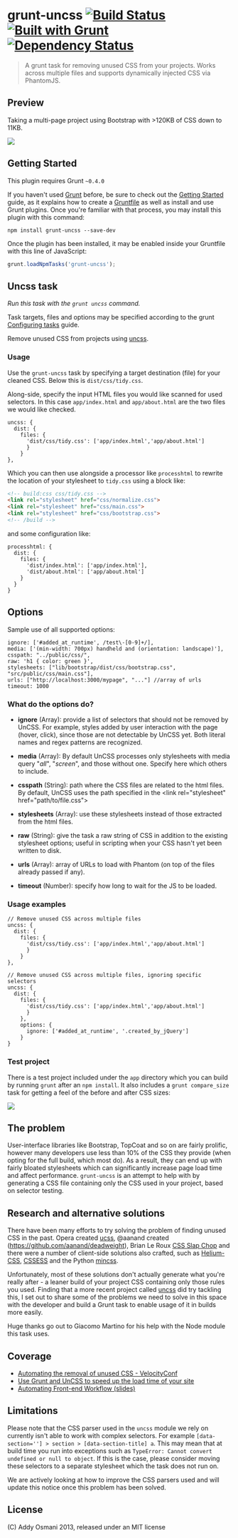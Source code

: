 # grunt-uncss [![Build Status](https://travis-ci.org/addyosmani/grunt-uncss.png?branch=master)](https://travis-ci.org/addyosmani/grunt-uncss) [![Built with Grunt](https://cdn.gruntjs.com/builtwith.png)](http://gruntjs.com/) [![Dependency Status](https://gemnasium.com/addyosmani/grunt-uncss.png)](https://gemnasium.com/addyosmani/grunt-uncss)



>A grunt task for removing unused CSS from your projects. Works across multiple files and supports dynamically injected CSS via PhantomJS.

## Preview

Taking a multi-page project using Bootstrap with >120KB of CSS down to 11KB. 

![](http://i.imgur.com/uhWMALH.gif)

## Getting Started

This plugin requires Grunt `~0.4.0`

If you haven't used [Grunt](http://gruntjs.com/) before, be sure to check out the [Getting Started](http://gruntjs.com/getting-started) guide, as it explains how to create a [Gruntfile](http://gruntjs.com/sample-gruntfile) as well as install and use Grunt plugins. Once you're familiar with that process, you may install this plugin with this command:

```shell
npm install grunt-uncss --save-dev
```

Once the plugin has been installed, it may be enabled inside your Gruntfile with this line of JavaScript:

```js
grunt.loadNpmTasks('grunt-uncss');
```

## Uncss task

_Run this task with the `grunt uncss` command._

Task targets, files and options may be specified according to the grunt [Configuring tasks](http://gruntjs.com/configuring-tasks) guide.

Remove unused CSS from projects using [uncss](https://github.com/giakki/uncss).

### Usage

Use the `grunt-uncss` task by specifying a target destination (file) for your cleaned CSS. Below this is `dist/css/tidy.css`. 

Along-side, specify the input HTML files you would like scanned for used selectors. In this case `app/index.html` and `app/about.html` are the two files we would like checked.

```shell
uncss: {
  dist: {
    files: {
      'dist/css/tidy.css': ['app/index.html','app/about.html']
      }
    }
},
```

Which you can then use alongside a processor like `processhtml` to
rewrite the location of your stylesheet to `tidy.css` using a block
like:

```html
<!-- build:css css/tidy.css -->
<link rel="stylesheet" href="css/normalize.css">
<link rel="stylesheet" href="css/main.css">
<link rel="stylesheet" href="css/bootstrap.css">
<!-- /build -->
```

and some configuration like:

```shell
processhtml: {
  dist: {
    files: {
      'dist/index.html': ['app/index.html'],
      'dist/about.html': ['app/about.html']
    }
  }
}
```

## Options

Sample use of all supported options:

```
ignore: ['#added_at_runtime', /test\-[0-9]+/],
media: ['(min-width: 700px) handheld and (orientation: landscape)'],
csspath: "../public/css/",
raw: 'h1 { color: green }',
stylesheets: ["lib/bootstrap/dist/css/bootstrap.css", "src/public/css/main.css"],
urls: ["http://localhost:3000/mypage", "..."] //array of urls
timeout: 1000
```

### What do the options do?

- __ignore__ (Array): provide a list of selectors that should not be removed by UnCSS. For example, styles added by user interaction with the page (hover, click), since those are not detectable by UnCSS yet. Both literal names and regex patterns are recognized.

- __media__ (Array): By default UnCSS processes only stylesheets with media query "_all_", "_screen_", and those without one. Specify here which others to include.

- __csspath__ (String): path where the CSS files are related to the html files. By default, UnCSS uses the path specified in the <link rel="stylesheet" href="path/to/file.css"\>

- __stylesheets__ (Array): use these stylesheets instead of those extracted from the html files.

- __raw__ (String): give the task a raw string of CSS in addition to the existing stylesheet options; useful in scripting when your CSS hasn't yet been written to disk.

- __urls__ (Array): array of URLs to load with Phantom (on top of the files already passed if any).

- __timeout__ (Number): specify how long to wait for the JS to be loaded.

### Usage examples

```shell
// Remove unused CSS across multiple files
uncss: {
  dist: {
    files: {
      'dist/css/tidy.css': ['app/index.html','app/about.html']
      }
    }
},
```

```shell
// Remove unused CSS across multiple files, ignoring specific selectors
uncss: {
  dist: {
    files: {
      'dist/css/tidy.css': ['app/index.html','app/about.html']
      }
    },
    options: {
      ignore: ['#added_at_runtime', '.created_by_jQuery']
    }
}
```


### Test project

There is a test project included under the `app` directory which you can build by running `grunt` after an `npm install`. It also includes a `grunt compare_size` task for getting a feel of the before and after CSS sizes:

![](http://i.imgur.com/bUseCPh.png)


## The problem

User-interface libraries like Bootstrap, TopCoat and so on are fairly prolific, however many developers
use less than 10% of the CSS they provide (when opting for the full build, which most do). As a result, they can 
end up with fairly bloated stylesheets which can significantly increase page load time and affect performance. 
`grunt-uncss` is an attempt to help with by generating a CSS file containing only the CSS used in your project,
based on selector testing.

## Research and alternative solutions

There have been many efforts to try solving the problem of finding unused CSS in the past. Opera created 
[ucss](https://github.com/operasoftware/ucss), @aanand created (https://github.com/aanand/deadweight), 
Brian Le Roux [CSS Slap Chop](https://github.com/brianleroux/css-slap-chop) and there were a number of 
client-side solutions also crafted, such as [Helium-CSS](https://github.com/geuis/helium-css), 
[CSSESS](https://github.com/driverdan/cssess) and the Python [mincss](http://www.peterbe.com/plog/mincss).

Unfortunately, most of these solutions don't actually generate what you're really after - a leaner build 
of your project CSS containing only those rules you used. Finding that a more recent project called 
[uncss](https://github.com/giakki/uncss) did try tackling this, I set out to share some of the problems we
need to solve in this space with the developer and build a Grunt task to enable usage of it in builds more
easily.

Huge thanks go out to Giacomo Martino for his help with the Node module this task uses.


## Coverage

* [Automating the removal of unused CSS - VelocityConf](http://www.youtube.com/watch?v=833xr1MyE30)
* [Use Grunt and UnCSS to speed up the load time of your site](http://xdamman.com/website-optimization-grunt-uncss)
* [Automating Front-end Workflow (slides)](https://speakerdeck.com/addyosmani/automating-front-end-workflow)

## Limitations

Please note that the CSS parser used in the `uncss` module we rely on currently isn't able to work with complex selectors. For example `[data-section=''] > section > [data-section-title] a`. This may mean that at build time you run into exceptions such as `TypeError: Cannot convert undefined or null to object`. If this is the case, please consider moving these selectors to a separate stylesheet which the task does not run on.

We are actively looking at how to improve the CSS parsers used and will update this notice once this problem has been solved.

## License

(C) Addy Osmani 2013, released under an MIT license
